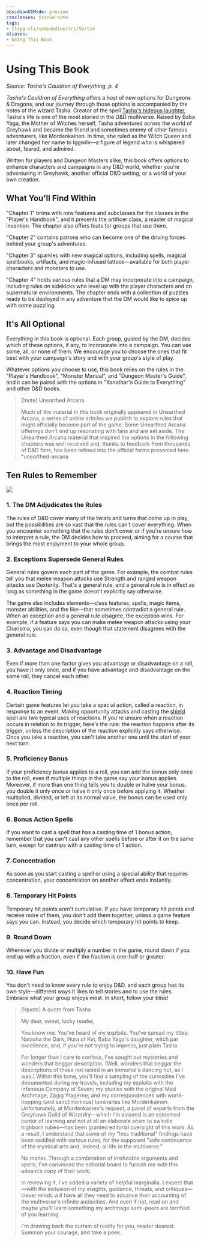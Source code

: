 ```yaml
---
obsidianUIMode: preview
cssclasses: json5e-note
tags:
- ttrpg-cli/compendium/src/5e/tce
aliases:
- Using This Book
---
```

# Using This Book
*Source: Tasha's Cauldron of Everything, p. 4* 

*Tasha's Cauldron of Everything* offers a host of new options for Dungeons & Dragons, and our journey through those options is accompanied by the notes of the wizard Tasha. Creator of the spell [Tasha's hideous laughter](/3-Mechanics/CLI/spells/tashas-hideous-laughter-xphb.md), Tasha's life is one of the most storied in the D&D multiverse. Raised by Baba Yaga, the Mother of Witches herself, Tasha adventured across the world of Greyhawk and became the friend and sometimes enemy of other famous adventurers, like Mordenkainen. In time, she ruled as the Witch Queen and later changed her name to Iggwilv—a figure of legend who is whispered about, feared, and admired.

Written for players and Dungeon Masters alike, this book offers options to enhance characters and campaigns in any D&D world, whether you're adventuring in Greyhawk, another official D&D setting, or a world of your own creation.

## What You'll Find Within

"Chapter 1" brims with new features and subclasses for the classes in the "Player's Handbook", and it presents the artificer class, a master of magical invention. The chapter also offers feats for groups that use them.

"Chapter 2" contains patrons who can become one of the driving forces behind your group's adventures.

"Chapter 3" sparkles with new magical options, including spells, magical spellbooks, artifacts, and magic-infused tattoos—available for both player characters and monsters to use.

"Chapter 4" holds various rules that a DM may incorporate into a campaign, including rules on sidekicks who level up with the player characters and on supernatural environments. The chapter ends with a collection of puzzles ready to be deployed in any adventure that the DM would like to spice up with some puzzling.

## It's All Optional

Everything in this book is optional. Each group, guided by the DM, decides which of these options, if any, to incorporate into a campaign. You can use some, all, or none of them. We encourage you to choose the ones that fit best with your campaign's story and with your group's style of play.

Whatever options you choose to use, this book relies on the rules in the "Player's Handbook", "Monster Manual", and "Dungeon Master's Guide", and it can be paired with the options in "Xanathar's Guide to Everything" and other D&D books.

> [!note] Unearthed Arcana
> 
> Much of the material in this book originally appeared in Unearthed Arcana, a series of online articles we publish to explore rules that might officially become part of the game. Some Unearthed Arcana offerings don't end up resonating with fans and are set aside. The Unearthed Arcana material that inspired the options in the following chapters was well received and, thanks to feedback from thousands of D&D fans, has been refined into the official forms presented here.
^unearthed-arcana

## Ten Rules to Remember

![](book/TCE/000-00-003.webp#center)

### 1. The DM Adjudicates the Rules

The rules of D&D cover many of the twists and turns that come up in play, but the possibilities are so vast that the rules can't cover everything. When you encounter something that the rules don't cover or if you're unsure how to interpret a rule, the DM decides how to proceed, aiming for a course that brings the most enjoyment to your whole group.

### 2. Exceptions Supersede General Rules

General rules govern each part of the game. For example, the combat rules tell you that melee weapon attacks use Strength and ranged weapon attacks use Dexterity. That's a general rule, and a general rule is in effect as long as something in the game doesn't explicitly say otherwise.

The game also includes elements—class features, spells, magic items, monster abilities, and the like—that sometimes contradict a general rule. When an exception and a general rule disagree, the exception wins. For example, if a feature says you can make melee weapon attacks using your Charisma, you can do so, even though that statement disagrees with the general rule.

### 3. Advantage and Disadvantage

Even if more than one factor gives you advantage or disadvantage on a roll, you have it only once, and if you have advantage and disadvantage on the same roll, they cancel each other.

### 4. Reaction Timing

Certain game features let you take a special action, called a reaction, in response to an event. Making opportunity attacks and casting the [shield](/3-Mechanics/CLI/spells/shield-xphb.md) spell are two typical uses of reactions. If you're unsure when a reaction occurs in relation to its trigger, here's the rule: the reaction happens after its trigger, unless the description of the reaction explicitly says otherwise. Once you take a reaction, you can't take another one until the start of your next turn.

### 5. Proficiency Bonus

If your proficiency bonus applies to a roll, you can add the bonus only once to the roll, even if multiple things in the game say your bonus applies. Moreover, if more than one thing tells you to double or halve your bonus, you double it only once or halve it only once before applying it. Whether multiplied, divided, or left at its normal value, the bonus can be used only once per roll.

### 6. Bonus Action Spells

If you want to cast a spell that has a casting time of 1 bonus action, remember that you can't cast any other spells before or after it on the same turn, except for cantrips with a casting time of 1 action.

### 7. Concentration

As soon as you start casting a spell or using a special ability that requires concentration, your concentration on another effect ends instantly.

### 8. Temporary Hit Points

Temporary hit points aren't cumulative. If you have temporary hit points and receive more of them, you don't add them together, unless a game feature says you can. Instead, you decide which temporary hit points to keep.

### 9. Round Down

Whenever you divide or multiply a number in the game, round down if you end up with a fraction, even if the fraction is one-half or greater.

### 10. Have Fun

You don't need to know every rule to enjoy D&D, and each group has its own style—different ways it likes to tell stories and to use the rules. Embrace what your group enjoys most. In short, follow your bliss!

> [!quote] A quote from Tasha  
> 
> My dear, sweet, lucky reader,
> 
> You know me. You've heard of my exploits. You've spread my titles: Natasha the Dark, Hura of Ket, Baba Yaga's daughter, witch par excellence, and, if you're not trying to impress, just plain Tasha.
> 
> For longer than I care to confess, I've sought out mysteries and wonders that beggar description. (Well, wonders that beggar the descriptions of those not raised in an immortal's dancing hut, as I was.) Within this tome, you'll find a sampling of the curiosities I've documented during my travels, including my exploits with the infamous Company of Seven; my studies with the original Mad Archmage, Zagig Yragerne; and my correspondences with world-hopping (and sanctimonious) luminaries like Mordenkainen. Unfortunately, at Mordenkainen's request, a panel of experts from the Greyhawk Guild of Wizardry—which I'm assured is an esteemed center of learning and not at all an elaborate scam to swindle highborn rubes—has been granted editorial oversight of this work. As a result, I understand that some of my "less traditional" findings have been saddled with various rules, for the supposed "safe continuance of the mystical arts and, indeed, all life in the multiverse."
> 
> No matter. Through a combination of irrefutable arguments and spells, I've convinced the editorial board to furnish me with this advance copy of their work.
> 
> In reviewing it, I've added a variety of helpful marginalia. I expect that—with the inclusion of my insights, guidance, threats, and critiques—clever minds will have all they need to advance their accounting of the multiverse's infinite audacities. And even if not, read on and maybe you'll learn something my archmage semi-peers are terrified of you learning.
> 
> I'm drawing back the curtain of reality for you, reader dearest. Summon your courage, and take a peek.